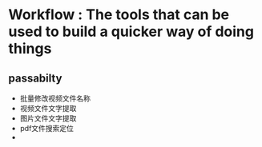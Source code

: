 # Workflow : The tools that can be used to build a quicker way of doing things 
## passabilty
* 批量修改视频文件名称
* 视频文件文字提取
* 图片文件文字提取
* pdf文件搜索定位
* 